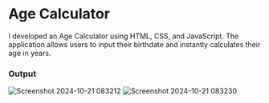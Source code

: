 # Age Calculator

I developed an Age Calculator using HTML, CSS, and JavaScript. The application allows users to input their birthdate and instantly calculates their age in years.

### Output

![Screenshot 2024-10-21 083212](https://github.com/user-attachments/assets/e41b3a4b-8186-4cf6-a4bd-2a6991c469f6)
![Screenshot 2024-10-21 083230](https://github.com/user-attachments/assets/ee17ae36-db45-4073-894f-880c59cb9010)
